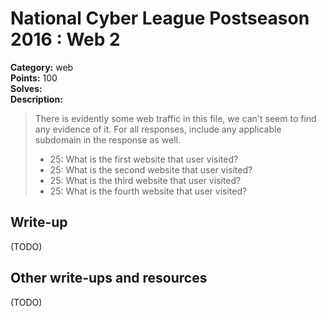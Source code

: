 # National Cyber League Postseason 2016 : Web 2

**Category:** web  
**Points:** 100  
**Solves:**  
**Description:**  

> There is evidently some web traffic in this file, we can't seem to find any evidence of it. For all responses, include any applicable subdomain in the response as well.
> * 25: What is the first website that user visited?
> * 25: What is the second website that user visited?
> * 25: What is the third website that user visited?
> * 25: What is the fourth website that user visited?

## Write-up

(TODO)

## Other write-ups and resources

(TODO)

